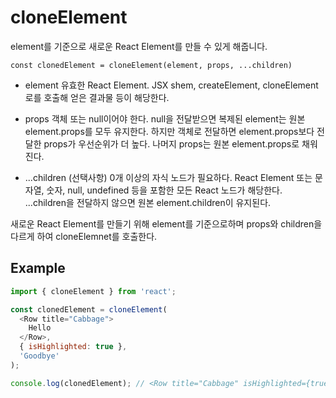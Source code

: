 # cloneElement
element를 기준으로 새로운 React Element를 만들 수 있게 해줍니다.

`const clonedElement = cloneElement(element, props, ...children)`

- element
유효한 React Element. JSX shem, createElement, cloneElement로를 호출해 얻은 결과물 등이 해당한다.

- props
객체 또는 null이어야 한다. null을 전달받으면 복제된 element는 원본 element.props를 모두 유지한다.
하지만 객체로 전달하면 element.props보다 전달한 props가 우선순위가 더 높다. 나머지 props는 원본 element.props로
채워진다.

- ...children (선택사항)
0개 이상의 자식 노드가 필요하다. React Element 또는 문자열, 숫자, null, undefined 등을 포함한 모든 React 노드가 해당한다.
...children을 전달하지 않으면 원본 element.children이 유지된다.

새로운 React Element를 만들기 위해 element를 기준으로하며 props와 children을 다르게 하여
cloneElemnet를 호출한다.

## Example
```js
import { cloneElement } from 'react';

const clonedElement = cloneElement(
  <Row title="Cabbage">
    Hello
  </Row>,
  { isHighlighted: true },
  'Goodbye'
);

console.log(clonedElement); // <Row title="Cabbage" isHighlighted={true}>Goodbye</Row>
```
